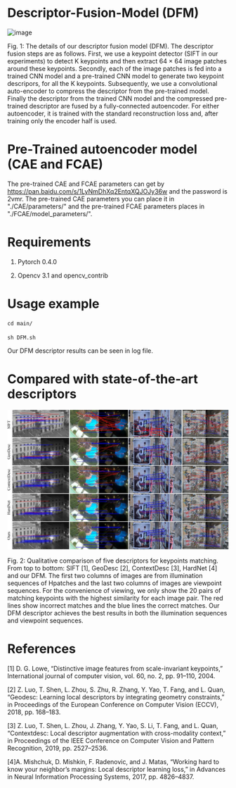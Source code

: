 # Descriptor-Fusion-Model (DFM)

![image](https:\\github.com\dytrong\Descriptor-Fusion-Model\blob\master\main\log\system_fusion.jpg)


Fig. 1: The details of our descriptor fusion model (DFM). The descriptor fusion steps are as follows. First, we use a keypoint
detector (SIFT in our experiments) to detect K keypoints and then extract 64 × 64 image patches around these keypoints.
Secondly, each of the image patches is fed into a trained CNN model and a pre-trained CNN model to generate two keypoint
descripors, for all the K keypoints. Subsequently, we use a convolutional auto-encoder to compress the descriptor from the
pre-trained model. Finally the descriptor from the trained CNN model and the compressed pre-trained descriptor are fused
by a fully-connected autoencoder. For either autoencoder, it is trained with the standard reconstruction loss and, after training
only the encoder half is used.

# Pre-Trained autoencoder model (CAE and FCAE)

The pre-trained CAE and FCAE parameters can get by https://pan.baidu.com/s/1LyNmDhXq2EntqXQJOJy36w and the password is 2vmr. The pre-trained CAE parameters you can place it in "./CAE/parameters/" and the pre-trained FCAE parameters places in "./FCAE/model_parameters/".

# Requirements

1. Pytorch 0.4.0

2. Opencv 3.1 and opencv_contrib 

# Usage example
```
cd main/

sh DFM.sh
```
Our DFM descriptor results can be seen in log file.

# Compared with state-of-the-art descriptors

![image](https://github.com/dytrong/Descriptor-Fusion-Model/blob/master/main/log/ours.jpg)

Fig. 2: Qualitative comparison of five descriptors for keypoints matching. From top to bottom: SIFT [1], GeoDesc [2],
ContextDesc [3], HardNet [4] and our DFM. The first two columns of images are from illumination sequences of Hpatches
and the last two columns of images are viewpoint sequences. For the convenience of viewing, we only show the 20 pairs
of matching keypoints with the highest similarity for each image pair. The red lines show incorrect matches and the blue
lines the correct matches. Our DFM descriptor achieves the best results in both the illumination sequences and viewpoint
sequences.


# References
[1] D. G. Lowe, “Distinctive image features from scale-invariant keypoints,” International journal of computer vision, vol. 60, no. 2, pp. 91–110, 2004.

[2] Z. Luo, T. Shen, L. Zhou, S. Zhu, R. Zhang, Y. Yao, T. Fang, and L. Quan, “Geodesc: Learning local descriptors by integrating geometry constraints,” in Proceedings of the European Conference on Computer Vision (ECCV), 2018, pp. 168–183.

[3] Z. Luo, T. Shen, L. Zhou, J. Zhang, Y. Yao, S. Li, T. Fang, and L. Quan, “Contextdesc: Local descriptor augmentation with cross-modality context,” in Proceedings of the IEEE Conference on Computer Vision and Pattern Recognition, 2019, pp. 2527–2536.

[4]A. Mishchuk, D. Mishkin, F. Radenovic, and J. Matas, “Working hard to know your neighbor’s margins: Local descriptor learning loss,” in Advances in Neural Information Processing Systems, 2017, pp. 4826–4837.
